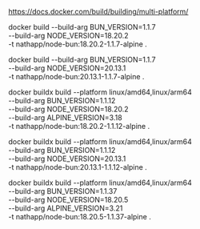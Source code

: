 https://docs.docker.com/build/building/multi-platform/

docker build --build-arg BUN_VERSION=1.1.7 \
             --build-arg NODE_VERSION=18.20.2 \
             -t nathapp/node-bun:18.20.2-1.1.7-alpine .

docker build --build-arg BUN_VERSION=1.1.7 \
             --build-arg NODE_VERSION=20.13.1 \
             -t nathapp/node-bun:20.13.1-1.1.7-alpine .


docker buildx build --platform linux/amd64,linux/arm64 \
             --build-arg BUN_VERSION=1.1.12 \
             --build-arg NODE_VERSION=18.20.2 \
             --build-arg ALPINE_VERSION=3.18 \
             -t nathapp/node-bun:18.20.2-1.1.12-alpine .             

docker buildx build --platform linux/amd64,linux/arm64 \
             --build-arg BUN_VERSION=1.1.12 \
             --build-arg NODE_VERSION=20.13.1 \
             -t nathapp/node-bun:20.13.1-1.1.12-alpine .


docker buildx build --platform linux/amd64,linux/arm64 \
             --build-arg BUN_VERSION=1.1.37 \
             --build-arg NODE_VERSION=18.20.5 \
             --build-arg ALPINE_VERSION=3.21 \
             -t nathapp/node-bun:18.20.5-1.1.37-alpine .                